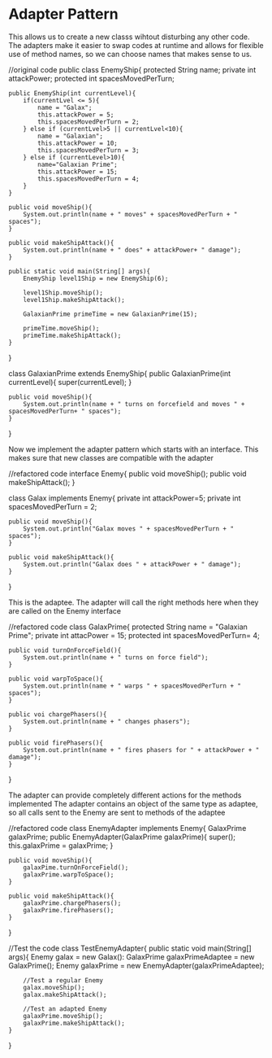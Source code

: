 # Adapter Pattern

This allows us to create a new classs wihtout disturbing any other code. The adapters make it easier to swap codes at runtime and allows for flexible use of method names, so we can choose names that makes sense to us.

//original code
public class EnemyShip{
    protected String name;
    private int attackPower;
    protected int spacesMovedPerTurn;

    public EnemyShip(int currentLevel){
        if(currentLvel <= 5){
            name = "Galax";
            this.attackPower = 5;
            this.spacesMovedPerTurn = 2;
        } else if (currentLvel>5 || currentLvel<10){
            name = "Galaxian";
            this.attackPower = 10;
            this.spacesMovedPerTurn = 3;
        } else if (currentLevel>10){
            name="Galaxian Prime";
            this.attackPower = 15;
            this.spacesMovedPerTurn = 4;
        }
    }

    public void moveShip(){
        System.out.println(name + " moves" + spacesMovedPerTurn + " spaces");
    }

    public void makeShipAttack(){
        System.out.println(name + " does" + attackPower+ " damage");
    }

    public static void main(String[] args){
        EnemyShip level1Ship = new EnemyShip(6);

        level1Ship.moveShip();
        level1Ship.makeShipAttack();

        GalaxianPrime primeTime = new GalaxianPrime(15);

        primeTime.moveShip();
        primeTime.makeShipAttack();
    }
}

class GalaxianPrime extends EnemyShip{
    public GalaxianPrime(int currentLevel){
        super(currentLevel);
    }

    public void moveShip(){
        System.out.println(name + " turns on forcefield and moves " + spacesMovedPerTurn+ " spaces");
    }
}

Now we implement the adapter pattern which starts with an interface. This makes sure that new classes are compatible with the adapter

//refactored code
interface Enemy{
    public void moveShip();
    public void makeShipAttack();
}

class Galax implements Enemy{
    private int attackPower=5;
    private int spacesMovedPerTurn = 2;

    public void moveShip(){
        System.out.println("Galax moves " + spacesMovedPerTurn + " spaces");
    }

    public void makeShipAttack(){
        System.out.println("Galax does " + attackPower + " damage");
    }
}

This is the adaptee. The adapter will call the right methods here when they are called on the Enemy interface

//refactored code
class GalaxPrime{
    protected String name = "Galaxian Prime";
    private int attacPower = 15;
    protected int spacesMovedPerTurn= 4;

    public void turnOnForceField(){
        System.out.println(name + " turns on force field");
    }

    public void warpToSpace(){
        System.out.println(name + " warps " + spacesMovedPerTurn + " spaces");
    }

    public voi chargePhasers(){
        System.out.println(name + " changes phasers");
    }

    public void firePhasers(){
        System.out.println(name + " fires phasers for " + attackPower + " damage");
    }
}

The adapter can provide completely different actions for the methods implemented
The adapter contains an object of the same type as adaptee, so all calls sent to the Enemy are sent to methods of the adaptee

//refactored code
class EnemyAdapter implements Enemy{
    GalaxPrime galaxPrime;
    public EnemyAdapter(GalaxPrime galaxPrime){
        super();
        this.galaxPrime = galaxPrime;
    }

    public void moveShip(){
        galaxPime.turnOnForceField();
        galaxPrime.warpToSpace();
    }

    public void makeShipAttack(){
        galaxPrime.chargePhasers();
        galaxPrime.firePhasers();
    }
}

//Test the code
class TestEnemyAdapter{
    public static void main(String[] args){
        Enemy galax = new Galax():
        GalaxPrime galaxPrimeAdaptee = new GalaxPrime();
        Enemy galaxPrime = new EnemyAdapter(galaxPrimeAdaptee);

        //Test a regular Enemy
        galax.moveShip();
        galax.makeShipAttack();

        //Test an adapted Enemy
        galaxPrime.moveShip();
        galaxPrime.makeShipAttack();
    }
}